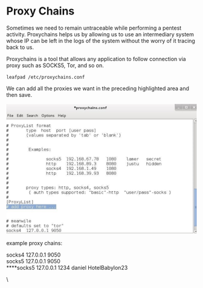 # Proxy Chains

Sometimes we need to remain untraceable while performing a pentest activity. Proxychains helps us by allowing us to use an intermediary system whose IP can be left in the logs of the system without the worry of it tracing back to us.

Proxychains is a tool that allows any application to follow connection via proxy such as SOCKS5, Tor, and so on.

```
leafpad /etc/proxychains.conf
```

We can add all the proxies we want in the preceding highlighted area and then save.

![](../.gitbook/assets/image.png)

example proxy chains:

socks4 127.0.0.1 9050\
socks5 127.0.0.1 9050\
****socks5 127.0.0.1 1234 daniel HotelBabylon23



\


